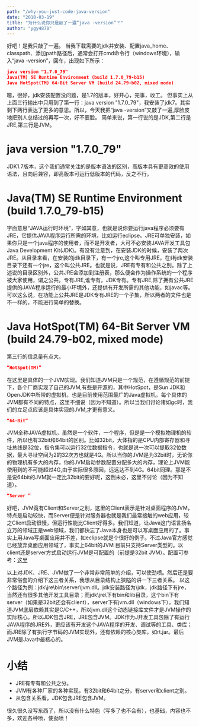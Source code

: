 ```yaml
---
path: "/why-you-just-code-java-version"
date: "2018-03-19"
title: "为什么说你只是敲了一遍“java -version”？"
author: "ygy4870"
---
```


好吧！是我只敲了一遍。
当我下载需要的jdk并安装、配置java_home、classpath、添加path路径后，通常会打开cmd命令行（windows环境），输入“java -version”，回车，出现如下所示：

```json
java version "1.7.0_79"
Java(TM) SE Runtime Environment (build 1.7.0_79-b15)
Java HotSpot(TM) 64-Bit Server VM (build 24.79-b02, mixed mode)
```

嗯，很好，jdk安装配置没问题，是1.7的版本，好开心，完事，收工。
但事实上从上面三行输出中只用到了第一行：java version "1.7.0_79"，我安装了jdk7。其实剩下两行表达了更多的意思。所以，今天我把“java -version”又敲了一遍,厚脸皮地把别人总结过的再写一次，好不要脸。
简单来说，第一行说的是JDK,第二行是JRE,第三行是JVM。
# java version "1.7.0_79"

JDK1.7版本，这个我们通常关注的是版本语法的区别，高版本具有更高效的使用语法，且向后兼容，即高版本可运行低版本的代码，反之不行。

# Java(TM) SE Runtime Environment (build 1.7.0_79-b15)

字面意思“JAVA运行时环境”，字如其意，也就是说你要运行java程序必须要有JRE，它提供JAVA程序运行所需的环境，比如运行eclipse。JRE可单独安装，如果你只是一个java程序的使用者，而不是开发者，大可不必安装JAVA开发工具包Java Development Kit(JDK)。有没有注意到，在安装JDK的时候，安装了两次JRE。从目录来看，在安装的jdk目录下，有一个jre,这个叫专用JRE，在非jdk安装目录下还有一个jre，这个叫公共JRE。也就是说，JRE有专有和公共之别。除了上述说的目录区别外，公共JRE会添加到注册表，那么便会作为操作系统的一个程序被大家使用，谓之公共。专有JRE,谁专有，JDK专有。专有JRE,除了拥有公共JRE提供的JAVA程序运行的最小环境外，还提供有开发所需的其他功能，如javac等。可以这么说，在功能上公共JRE是JDK专有JRE的一个子集，所以两者的文件也是不一样的，不能进行简单的替换。

# Java HotSpot(TM) 64-Bit Server VM (build 24.79-b02, mixed mode)
第三行的信息量有点大。

```json
“HotSpot(TM)”
```

在这里是具体的一个JVM实现。我们知道JVM只是一个规范，在遵循规范的前提下，各个厂商实现了自己的JVM,有些是开源的，其中HotSpot，是Sun JDK和OpenJDK中所带的虚拟机，也是目前使用范围最广的Java虚拟机。每个具体的JVM都有不同的特点，这里不细说（因为不知道）。所以当我们讨论诸如gc时，我们的立足点应该是具体实现的JVM,才更有意义。

```json
“64-Bit”
```

JVM全称JAVA虚拟机，虽然是一个软件，一个程序，但是是一个模拟物理机的软件，所以也有32bit和64bit的区别。比如32bit，大体指的是CPU内部寄存器和寻址总线是32位，指令集可以运行32位数据指令，也就是说一次可以提取32位数据，最大寻址空间为2的32次方也就是4G。所以当你的JVM是为32bit时，无论你的物理机有多大的内存，你的JVM启动参数配置分配多大的内存，理论上JVM能使用到的不可能超过4G,由于实际很多原因，远远达不到4G。64bit同理。那是不是说64bit的JVM就一定比32bit的要好呢，这倒未必，这里不讨论（因为不知道）。

```json
“Server ”
```

好吧，JVM竟有Client和Server之别，这里的Client表示是针对桌面程序的JVM，特点是启动较快，而Server便是针对服务器也就是我们最常接触的web应用，较之Client启动很慢，但运行性能比Client好得多。我们知道，让Java这门语言扬名立万的领域正是web领域，我们都快忘了Java本身也是可以写桌面应用的了。事实上用Java写桌面应用并不差，如eclipse就是个很好的例子。不过Java官方感觉已经放弃桌面应用领域了，事实上64bit的JVM 目前只支持Server类型的。以client还是server方式启动运行JVM是可配置的（前提是32bit JVM）。配置可参考：[这里](http://blog.csdn.net/sunxiakun/article/details/45242653)

以上对JDK、JRE、JVM做了一个非常非常简单的介绍，可以使劲喷。然后还是要非常俗套的介绍下这三者关系，我想从目录结构上狭隘的讲一下三者关系。
以这个路径为例：jdk\jre\bin\server\jvm.dll。jdk安装路径为\jdk，jdk路径下有jre，当然还有很多其他开发工具目录；而jdk\jre\下有bin和lib目录，这个bin下有server（如果是32bit还会有client），server下有jvm.dll（windows下），我们知道JVM底层依赖其实是C/C++，所以jvm.dll这个动态链接库文件才是JVM操作的实际核心。所以JDK包含JRE，JRE包含JVM。JDK作为J开发工具包除了有运行JAVA程序的JRE外，更应该有开发这个JAVA程序的开发、调试等的工具、类库；而JRE除了有执行字节码的JVM实现外，还有依赖的核心类库，如rt.jar。最后JVM是Java中最核心的。

# 小结
- JRE有专有和公共之分。
- JVM有各种厂家的各种实现，有32bit和64bit之分，有server和client之别。
- 从包含关系看，JDK包含JRE包含JVM。

很久很久没写东西了，所以没有什么特色（写多了也不会有），也基础，内容也不多，欢迎各种喷，使劲喷！


